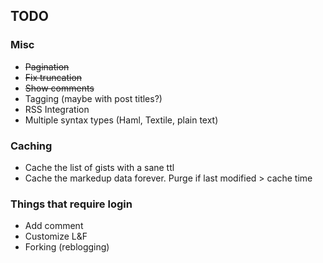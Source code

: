 ## TODO

### Misc
- ~~Pagination~~
- ~~Fix truncation~~
- ~~Show comments~~
- Tagging (maybe with post titles?)
- RSS Integration
- Multiple syntax types (Haml, Textile, plain text) 

### Caching
- Cache the list of gists with a sane ttl
- Cache the markedup data forever. Purge if last modified > cache time

### Things that require login
- Add comment
- Customize L&F
- Forking (reblogging)
